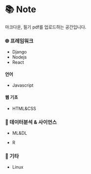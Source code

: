 # :books: Note

마크다운, 필기 pdf를 업로드하는 공간입니다.


### :globe_with_meridians: 프레임워크

- Django
- Nodejs
- React

#### 언어

- Javascript

#### 웹 기초

- HTML&CSS

### :robot: 데이터분석 & 사이언스 

- ML&DL

- R

### :pencil: 기타

- Linux